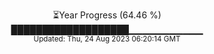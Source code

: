 <p align="center">
⏳Year Progress (64.46 %) <br>
███████████████████▁▁▁▁▁▁▁▁▁▁▁ <br>
<sub>Updated: Thu, 24 Aug 2023 06:20:14 GMT</sub>
</p>

